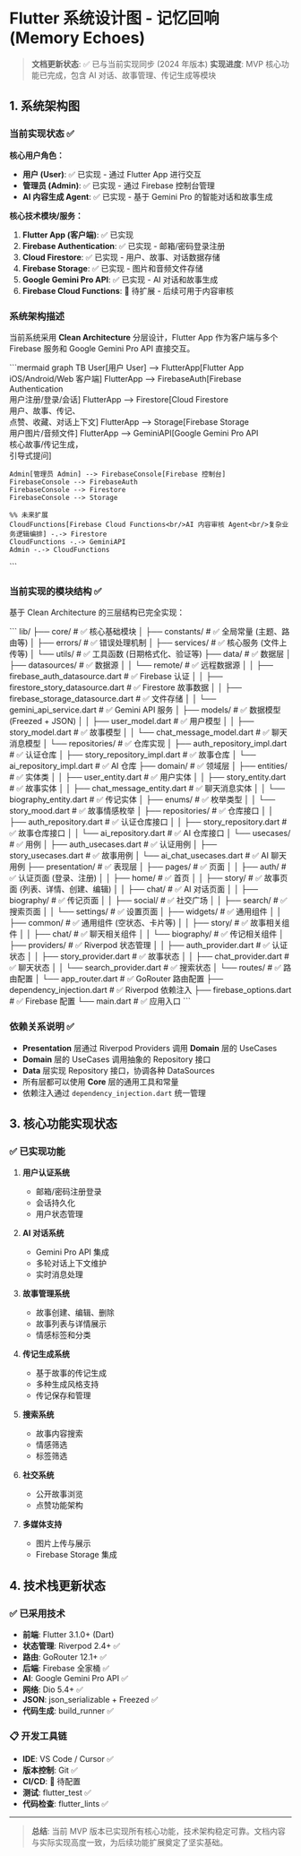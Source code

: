 # Flutter 系统设计图 - 记忆回响 (Memory Echoes)

> **文档更新状态**: ✅ 已与当前实现同步 (2024 年版本)
> **实现进度**: MVP 核心功能已完成，包含 AI 对话、故事管理、传记生成等模块

## 1. 系统架构图

### 当前实现状态 ✅

**核心用户角色：**

- **用户 (User)**: ✅ 已实现 - 通过 Flutter App 进行交互
- **管理员 (Admin)**: ✅ 已实现 - 通过 Firebase 控制台管理
- **AI 内容生成 Agent**: ✅ 已实现 - 基于 Gemini Pro 的智能对话和故事生成

**核心技术模块/服务：**

1. **Flutter App (客户端)**: ✅ 已实现
2. **Firebase Authentication**: ✅ 已实现 - 邮箱/密码登录注册
3. **Cloud Firestore**: ✅ 已实现 - 用户、故事、对话数据存储
4. **Firebase Storage**: ✅ 已实现 - 图片和音频文件存储
5. **Google Gemini Pro API**: ✅ 已实现 - AI 对话和故事生成
6. **Firebase Cloud Functions**: 🚧 待扩展 - 后续可用于内容审核

### 系统架构描述

当前系统采用 **Clean Architecture** 分层设计，Flutter App 作为客户端与多个 Firebase 服务和 Google Gemini Pro API 直接交互。

\`\`\`mermaid
graph TB
    User[用户 User] --> FlutterApp[Flutter App<br/>iOS/Android/Web 客户端]
    FlutterApp --> FirebaseAuth[Firebase Authentication<br/>用户注册/登录/会话]
    FlutterApp --> Firestore[Cloud Firestore<br/>用户、故事、传记、<br/>点赞、收藏、对话上下文]
    FlutterApp --> Storage[Firebase Storage<br/>用户图片/音频文件]
    FlutterApp --> GeminiAPI[Google Gemini Pro API<br/>核心故事/传记生成，<br/>引导式提问]

    Admin[管理员 Admin] --> FirebaseConsole[Firebase 控制台]
    FirebaseConsole --> FirebaseAuth
    FirebaseConsole --> Firestore
    FirebaseConsole --> Storage
    
    %% 未来扩展
    CloudFunctions[Firebase Cloud Functions<br/>AI 内容审核 Agent<br/>复杂业务逻辑编排] -.-> Firestore
    CloudFunctions -.-> GeminiAPI
    Admin -.-> CloudFunctions
\`\`\`

### 当前实现的模块结构 ✅

基于 Clean Architecture 的三层结构已完全实现：

\`\`\`
lib/
├── core/                        # ✅ 核心基础模块
│   ├── constants/              # ✅ 全局常量 (主题、路由等)
│   ├── errors/                 # ✅ 错误处理机制
│   ├── services/               # ✅ 核心服务 (文件上传等)
│   └── utils/                  # ✅ 工具函数 (日期格式化、验证等)
├── data/                       # ✅ 数据层
│   ├── datasources/            # ✅ 数据源
│   │   └── remote/            # ✅ 远程数据源
│   │       ├── firebase_auth_datasource.dart      # ✅ Firebase 认证
│   │       ├── firestore_story_datasource.dart    # ✅ Firestore 故事数据
│   │       ├── firebase_storage_datasource.dart   # ✅ 文件存储
│   │       └── gemini_api_service.dart            # ✅ Gemini API 服务
│   ├── models/                 # ✅ 数据模型 (Freezed + JSON)
│   │   ├── user_model.dart     # ✅ 用户模型
│   │   ├── story_model.dart    # ✅ 故事模型
│   │   └── chat_message_model.dart  # ✅ 聊天消息模型
│   └── repositories/           # ✅ 仓库实现
│       ├── auth_repository_impl.dart     # ✅ 认证仓库
│       ├── story_repository_impl.dart    # ✅ 故事仓库
│       └── ai_repository_impl.dart       # ✅ AI 仓库
├── domain/                     # ✅ 领域层
│   ├── entities/               # ✅ 实体类
│   │   ├── user_entity.dart    # ✅ 用户实体
│   │   ├── story_entity.dart   # ✅ 故事实体
│   │   ├── chat_message_entity.dart  # ✅ 聊天消息实体
│   │   └── biography_entity.dart     # ✅ 传记实体
│   ├── enums/                  # ✅ 枚举类型
│   │   └── story_mood.dart     # ✅ 故事情感枚举
│   ├── repositories/           # ✅ 仓库接口
│   │   ├── auth_repository.dart      # ✅ 认证仓库接口
│   │   ├── story_repository.dart     # ✅ 故事仓库接口
│   │   └── ai_repository.dart        # ✅ AI 仓库接口
│   └── usecases/               # ✅ 用例
│       ├── auth_usecases.dart        # ✅ 认证用例
│       ├── story_usecases.dart       # ✅ 故事用例
│       └── ai_chat_usecases.dart     # ✅ AI 聊天用例
├── presentation/               # ✅ 表现层
│   ├── pages/                  # ✅ 页面
│   │   ├── auth/              # ✅ 认证页面 (登录、注册)
│   │   ├── home/              # ✅ 首页
│   │   ├── story/             # ✅ 故事页面 (列表、详情、创建、编辑)
│   │   ├── chat/              # ✅ AI 对话页面
│   │   ├── biography/         # ✅ 传记页面
│   │   ├── social/            # ✅ 社交广场
│   │   ├── search/            # ✅ 搜索页面
│   │   └── settings/          # ✅ 设置页面
│   ├── widgets/               # ✅ 通用组件
│   │   ├── common/            # ✅ 通用组件 (空状态、卡片等)
│   │   ├── story/             # ✅ 故事相关组件
│   │   ├── chat/              # ✅ 聊天相关组件
│   │   └── biography/         # ✅ 传记相关组件
│   ├── providers/             # ✅ Riverpod 状态管理
│   │   ├── auth_provider.dart        # ✅ 认证状态
│   │   ├── story_provider.dart       # ✅ 故事状态
│   │   ├── chat_provider.dart        # ✅ 聊天状态
│   │   └── search_provider.dart      # ✅ 搜索状态
│   └── routes/                # ✅ 路由配置
│       └── app_router.dart    # ✅ GoRouter 路由配置
├── dependency_injection.dart   # ✅ Riverpod 依赖注入
├── firebase_options.dart      # ✅ Firebase 配置
└── main.dart                  # ✅ 应用入口
\`\`\`

### 依赖关系说明 ✅

- **Presentation** 层通过 Riverpod Providers 调用 **Domain** 层的 UseCases
- **Domain** 层的 UseCases 调用抽象的 Repository 接口
- **Data** 层实现 Repository 接口，协调各种 DataSources
- 所有层都可以使用 **Core** 层的通用工具和常量
- 依赖注入通过 `dependency_injection.dart` 统一管理

## 3. 核心功能实现状态

### ✅ 已实现功能

1. **用户认证系统**

   - 邮箱/密码注册登录
   - 会话持久化
   - 用户状态管理

2. **AI 对话系统**

   - Gemini Pro API 集成
   - 多轮对话上下文维护
   - 实时消息处理

3. **故事管理系统**

   - 故事创建、编辑、删除
   - 故事列表与详情展示
   - 情感标签和分类

4. **传记生成系统**

   - 基于故事的传记生成
   - 多种生成风格支持
   - 传记保存和管理

5. **搜索系统**

   - 故事内容搜索
   - 情感筛选
   - 标签筛选

6. **社交系统**

   - 公开故事浏览
   - 点赞功能架构

7. **多媒体支持**
   - 图片上传与展示
   - Firebase Storage 集成

## 4. 技术栈更新状态

### ✅ 已采用技术

- **前端**: Flutter 3.1.0+ (Dart)
- **状态管理**: Riverpod 2.4+ ✅
- **路由**: GoRouter 12.1+ ✅
- **后端**: Firebase 全家桶 ✅
- **AI**: Google Gemini Pro API ✅
- **网络**: Dio 5.4+ ✅
- **JSON**: json_serializable + Freezed ✅
- **代码生成**: build_runner ✅

### 📋 开发工具链

- **IDE**: VS Code / Cursor ✅
- **版本控制**: Git ✅
- **CI/CD**: 🚧 待配置
- **测试**: flutter_test ✅
- **代码检查**: flutter_lints ✅

---

> **总结**: 当前 MVP 版本已实现所有核心功能，技术架构稳定可靠。文档内容与实际实现高度一致，为后续功能扩展奠定了坚实基础。
